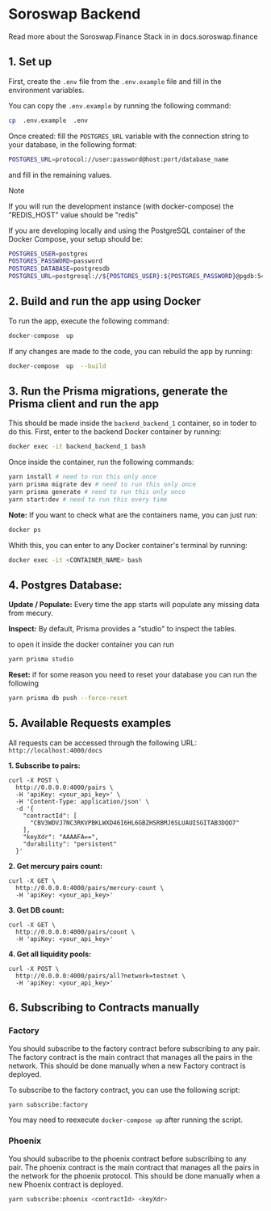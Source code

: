 # Soroswap Backend

Read more about the Soroswap.Finance Stack in in docs.soroswap.finance

## 1. Set up

First, create the `.env` file from the `.env.example` file and fill in the environment variables.

You can copy the `.env.example` by running the following command:

```bash
cp  .env.example  .env
```

Once created: fill the `POSTGRES_URL` variable with the connection string to your database, in the following format:

```bash
POSTGRES_URL=protocol://user:password@host:port/database_name
```

and fill in the remaining values.

>[!NOTE]
> If you will run the development instance (with docker-compose) the "REDIS_HOST" value should be "redis"

If you are developing locally and using the PostgreSQL container of the Docker Compose, your setup should be:

```bash
POSTGRES_USER=postgres
POSTGRES_PASSWORD=password
POSTGRES_DATABASE=postgresdb
POSTGRES_URL=postgresql://${POSTGRES_USER}:${POSTGRES_PASSWORD}@pgdb:5432/${POSTGRES_DATABASE}?schema=public
```

## 2. Build and run the app using Docker

To run the app, execute the following command:

```bash
docker-compose  up
```

If any changes are made to the code, you can rebuild the app by running:

```bash
docker-compose  up  --build
```

## 3. Run the Prisma migrations, generate the Prisma client and run the app

This should be made inside the `backend_backend_1` container, so in toder to do this. First, enter to the backend Docker container by running:

```bash
docker exec -it backend_backend_1 bash
```

Once inside the container, run the following commands:

```bash
yarn install # need to run this only once
yarn prisma migrate dev # need to run this only once
yarn prisma generate # need to run this only once
yarn start:dev # need to run this every time
```

**Note:** If you want to check what are the containers name, you can just run:

```bash
docker ps
```

Whith this, you can enter to any Docker container's terminal by running:

```bash
docker exec -it <CONTAINER_NAME> bash
```

## 4. Postgres Database:

**Update / Populate:** Every time the app starts will populate any missing data from mecury.

**Inspect:** By default, Prisma provides a "studio" to inspect the tables.

to open it inside the docker container you can run
```bash
yarn prisma studio
```

**Reset:** if for some reason you need to reset your database you can run the following
```bash 
yarn prisma db push --force-reset
```

## 5. Available Requests examples

All requests can be accessed through the following URL: `http://localhost:4000/docs`

**1. Subscribe to pairs:**

```
curl -X POST \
  http://0.0.0.0:4000/pairs \
  -H 'apiKey: <your_api_key>' \
  -H 'Content-Type: application/json' \
  -d '{
    "contractId": [
      "CBV3WDVJ7NC3RKVPBKLWXD46I6HL6GBZHSRBMJ6SLUAUISGITAB3DQO7"
    ],
    "keyXdr": "AAAAFA==",
    "durability": "persistent"
  }'
```

**2. Get mercury pairs count:**

```
curl -X GET \
  http://0.0.0.0:4000/pairs/mercury-count \
  -H 'apiKey: <your_api_key>'

```

**3. Get DB count:**

```
curl -X GET \
  http://0.0.0.0:4000/pairs/count \
  -H 'apiKey: <your_api_key>'

```

**4. Get all liquidity pools:**

```
curl -X POST \
  http://0.0.0.0:4000/pairs/all?network=testnet \
  -H 'apiKey: <your_api_key>'

```
## 6. Subscribing to Contracts manually
### Factory
You should subscribe to the factory contract before subscribing to any pair. The factory contract is the main contract that manages all the pairs in the network.
This should be done manually when a new Factory contract is deployed.

To subscribe to the factory contract, you can use the following script:

```bash
yarn subscribe:factory
```

You may need to reexecute `docker-compose up` after running the script.
### Phoenix
You should subscribe to the phoenix contract before subscribing to any pair. The phoenix contract is the main contract that manages all the pairs in the network for the phoenix protocol.
This should be done manually when a new Phoenix contract is deployed.
```bash
yarn subscribe:phoenix <contractId> <keyXdr>
```
